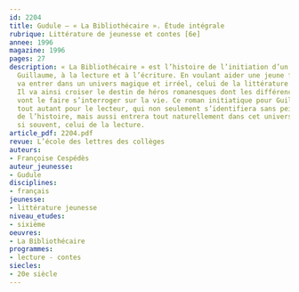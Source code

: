 ```yaml
---
id: 2204
title: Gudule – « La Bibliothécaire ». Étude intégrale 
rubrique: Littérature de jeunesse et contes [6e]
annee: 1996
magazine: 1996
pages: 27
description: « La Bibliothécaire » est l’histoire de l’initiation d’un jeune garçon,
  Guillaume, à la lecture et à l’écriture. En voulant aider une jeune fille, Guillaume
  va entrer dans un univers magique et irréel, celui de la littérature de jeunesse.
  Il va ainsi croiser le destin de héros romanesques dont les différences et les aventures
  vont le faire s’interroger sur la vie. Ce roman initiatique pour Guillaume le devient
  tout autant pour le lecteur, qui non seulement s’identifiera sans peine aux personnages
  de l’histoire, mais aussi entrera tout naturellement dans cet univers qui le rebute
  si souvent, celui de la lecture.
article_pdf: 2204.pdf
revue: L’école des lettres des collèges
auteurs:
- Françoise Cespédès
auteur_jeunesse:
- Gudule
disciplines:
- français
jeunesse:
- littérature jeunesse
niveau_etudes:
- sixième
oeuvres:
- La Bibliothécaire
programmes:
- lecture - contes
siecles:
- 20e siècle
---
```


